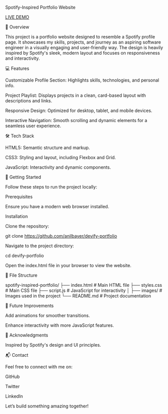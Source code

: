 Spotify-Inspired Portfolio Website

[LIVE DEMO]([url](https://anilbayer.github.io/devify-portfolio/))

🎵 Overview

This project is a portfolio website designed to resemble a Spotify profile page. It showcases my skills, projects, and journey as an aspiring software engineer in a visually engaging and user-friendly way. The design is heavily inspired by Spotify's sleek, modern layout and focuses on responsiveness and interactivity.

💻 Features

Customizable Profile Section: Highlights skills, technologies, and personal info.

Project Playlist: Displays projects in a clean, card-based layout with descriptions and links.

Responsive Design: Optimized for desktop, tablet, and mobile devices.

Interactive Navigation: Smooth scrolling and dynamic elements for a seamless user experience.

🛠️ Tech Stack

HTML5: Semantic structure and markup.

CSS3: Styling and layout, including Flexbox and Grid.

JavaScript: Interactivity and dynamic components.

🚀 Getting Started

Follow these steps to run the project locally:

Prerequisites

Ensure you have a modern web browser installed.

Installation

Clone the repository:

git clone https://github.com/anilbayer/devify-portfolio

Navigate to the project directory:

cd devify-portfolio

Open the index.html file in your browser to view the website.

📂 File Structure

spotify-inspired-portfolio/
├── index.html          # Main HTML file
├── styles.css          # Main CSS file
├── script.js           # JavaScript for interactivity
│   ├── images/         # Images used in the project
└── README.md           # Project documentation

🌟 Future Improvements

Add animations for smoother transitions.

Enhance interactivity with more JavaScript features.

🙌 Acknowledgments

Inspired by Spotify's design and UI principles.

📬 Contact

Feel free to connect with me on:

GitHub

Twitter

LinkedIn

Let’s build something amazing together!
